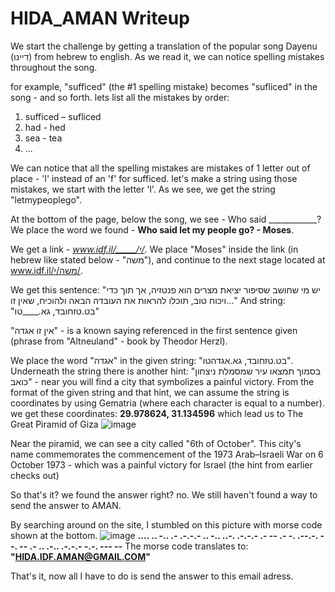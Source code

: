 # HIDA_AMAN Writeup

We start the challenge by getting a translation of the popular song Dayenu (דיינו) from hebrew to english.
As we read it, we can notice spelling mistakes throughout the song.

for example, "sufficed" (the #1 spelling mistake) becomes "sufliced" in the song - and so forth.
lets list all the mistakes by order:
1. sufficed – sufliced
2. had - hed
3. sea - tea
4. ...

We can notice that all the spelling mistakes are mistakes of 1 letter out of place - 'l' instead of an 'f' for sufficed.
let's make a string using those mistakes, we start with the letter 'l'.
As we see, we get the string "letmypeoplego".

At the bottom of the page, below the song, we see - Who said ____________?
We place the word we found - **Who said let my people go? - Moses**.

We get a link - _www.idf.il/_____/י/_.
We place "Moses" inside the link (in hebrew like stated below - "משה"),
and continue to the next stage located at www.idf.il/משה/י/.

We get this sentence:
"יש מי שחושב שסיפור יציאת מצרים הוא פנטזיה, אך תוך כדי ויכוח טוב, תוכלו להראות את העובדה הבאה ולהוכיח, שאין זו..."
And string: "בט.טזחובד, גא.____טו"

"אין זו אגדה" - is a known saying referenced in the first sentence given (phrase from "Altneuland" - book by Theodor Herzl).

We place the word "אגדה" in the given string: "בט.טזחובד, גא.אגדהטו".
Underneath the string there is another hint: "בסמוך תמצאו עיר שמסמלת ניצחון כואב" - near you will find a city that symbolizes a painful victory.
From the format of the given string and that hint, we can assume the string is coordinates by using Gematria (where each character is equal to a number).
we get these coordinates: **29.978624, 31.134596** which lead us to The Great Piramid of Giza
![image](https://user-images.githubusercontent.com/59180254/112946982-df94c180-913e-11eb-861d-bde497257d19.png)

Near the piramid, we can see a city called "6th of October".
This city's name commemorates the commencement of the 1973 Arab–Israeli War on 6 October 1973 - which was a painful victory for Israel (the hint from earlier checks out)

So that's it? we found the answer right? no.
We still haven't found a way to send the answer to AMAN.

By searching around on the site, I stumbled on this picture with morse code shown at the bottom.
![image](https://user-images.githubusercontent.com/59180254/112947546-9729d380-913f-11eb-960b-060f04d01154.png)
**.... .. -.. .- .-.-.- .. -.. ..-. .-.-.- .- -- .- -. .--.-. --. -- .- .. .-.. .-.-.- -.-. --- --**
The morse code translates to: **"HIDA.IDF.AMAN@GMAIL.COM"**

That's it, now all I have to do is send the answer to this email adress.
